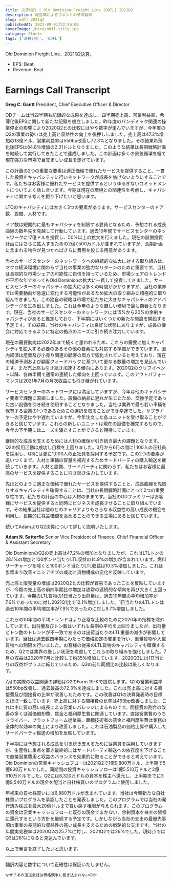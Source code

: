 ```yaml
---
title: 決算紹介 | Old Dominion Freight Line (ODFL) 2021Q2
description: 経営陣によるコメントの参考翻訳
slug: odfl-2021q2
publishedAt: 2021-09-01T22:56:00
coverImage: /Hero/odfl-title.jpg
category: Stocks
tags: ['決算分析', 'ODFL']
---
```


Old Dominion Freight Line、2021Q2[決算](https://www.fool.com/earnings/call-transcripts/2021/07/28/old-dominion-freight-line-inc-odfl-q2-2021-earning/)。

- EPS: Beat
- Revenue: Beat

# Earnings Call Transcript

**Greg C. Gantt**
President, Chief Executive Officer & Director

ODチームは当四半期も記録的な成果を達成し、四半期売上高、営業利益率、希薄化後EPSに関して新たな記録を樹立しました。昨年度のパンデミック関連の操業停止の影響により2020Q2との比較にはやや数字が歪んでいますが、今年度のQ2の事業の勢いは売上高と収益性の向上を後押ししました。売上高は47.2%増加の13億ドル、営業利益率は550bp改善し72.3%となりました。その結果希薄化後EPSは84.8%増加の2.31ドルとなりました。このような結果は長期戦略計画を継続して実行してきたことで達成しました。この計画は多くの景気循環を経て現在強力な市場で目覚ましい成長を遂げています。

この計画の2つの重要な要素は適正価格で優れたサービスを提供すること、一貫した投資をキャパシティに行いネットワークが成長を妨げないようにすることです。私たちはお客様に優れたサービスを提供するというゆるぎないコミットメントについてよく話し合います。今期は現在の環境との関連性を考慮し、キャパシティに関する考えを掘り下げたいと思います。

LTOのキャパシティには大きく3つの要素があります。サービスセンターのドア数、設備、人材です。

ドア数は短期的に最もキャパシティを制限する要員となるため、予想される成長曲線の数年先を見越して行動しています。過去10年間でサービスセンターのネットワークに17億ドルを投資し、50%以上の拡大を行えました。現在の設備投資計画にはさらに拡大するための2億7,500万ドルが含まれていますが、長期計画に含まれる物件が見つかればさらに費用を投じる用意があります。

当社のサービスセンターのネットワークへの継続的な拡大に対する取り組みは、マクロ経済環境に関わらず当社の事業の強力なリターンのために重要です。当社は長期的な市場シェアの可能性に自信を持っているため、市場シェアのトレンドが平坦な年であってもOld Dominionの拡大に一貫して投資してきました。サービスセンターのキャパシティの拡大には多くの時間がかかりますが、当社の業界では需要動向が急速に変化する可能性があるため拡大の取り組みに積極的に取り組んできました。この独自の戦略は市場で私たちに大きなキャパシティのアドバンテージを生み出しました。これは今年のような厳しい環境で最も顕著となります。現在、当社のサービスセンターのネットワークには15%から20%の余剰キャパシティがあると推定しており、下半期にはいくつかの新たな施設を開設する予定です。その結果、当社のキャパシティは良好な状態にありますが、成長の機会に対応できるように特定の拠点のニーズに引き続き注力しています。

現在の需要動向は2022年まで続くと思われるため、これらの需要に加えキャパシティを拡大する必要のあるその他の要素にも対応する準備ができています。国内経済は産業及び小売り関連の顧客の両方で強化されていると考えており、現在の経済予測および顧客フィードバックに基づいて更なる数量の増加を見込んでいます。また売上高も引き続き加速する傾向にあります。2020Q2のクリフイベント以降、各四半期で通常の連続した傾向を上回っています。このアウトパフォーマンスは2021年7月の月次収益にも引き継がれています。

サービスセンターのネットワークには満足していますが、今年は他のキャパシティ要素で課題に直面しました。設備の納品に遅れが生じたため、交換予定であった古い設備を引き続き使用することとなりました。当社は業界で最も若い車輛を保有する企業の1つであるためこの選択を取ることができ幸運でした。サプライヤーの予定はやや遅れていますが、今年注文した各ユニットを受け取ることができると信じています。これらの新しいユニットは現在の設備を補完するもので、今年の下半期にはニーズを満たすことができると期待しています。

継続的な成長を支えるためには人材の確保が引き続き最大の課題となります。Q2の採用活動は成功し目標を上回りました。3月から6月の間に1,100人の正社員を採用し、Q3には更に1,000人の正社員を採用する予定です。この2つの要素が追いつくまで、人材と車輛の容量を補完するためサードパーティの購入輸送を継続していきます。人材と設備、サードパーティに関わらず、私たちはお客様に最高のサービスを提供することに引き続き注力しています。

先ほどのように適正な価格で優れたサービスを提供することと、成長曲線を先取りするキャパシティを確保することは、当社の長期戦略計画にとって2つの重要な柱です。私たちの計画の中心は人材のままです。当社のODファミリーはお客様にサービスを提供すると同時にビジネスを成長させることに取り組んでいます。その結果当社は他のどのキャリアよりもさらなる収益性の高い成長の機会を利用し、長期的に株主価値を高めることのできる立場にあると信じています。

続いてAdamよりQ2決算について詳しく説明いたします。

**Adam N. Satterfie**
Senior Vice President of Finance, Chief Financial Officer & Assistant Secretary

Old DominionのQ2の売上高は47.2%の増加となりましたが、これはLTLトンの28.1%の増加と100ポンド当たりLTL収益の14.9%の増加が含まれています。燃料サーチャージを除くと100ポンド当たりLTL収益は10.3%増加しました。これは歩留まり改善イニシアチブの成功と貨物構成の変化を反映しています。

売上高と販売量の増加は2020Q2との比較が容易であったことを反映していますが、今期の売上高の前四半期比の増加は通常の連続的な傾向を再び大きく上回っています。今期のLTL貨物の1日当たり出荷量は、過去10年間の平均増加率が7.6%であったのに対し2021Q1比で12.1%増加しました。1日当たりのLTLトンは過去10年間の平均増加率が7.9%であったのに対し9.7%増加しました。

これらの10年間の平均トレンドはより正常な比較のために2020年の指標を除外しています。出荷量及びトン数はいずれも長期の平均を上回りましたが、出荷量とトン数のトレンドが不一致であるのは出荷当たりのLTL重量の減少が影響しています。当社は過去数四半期にわたって価格設定の変更を行い、重量貨物や大型貨物への制限を行いました。お客様の従来のLTL貨物のキャパシティを確保するため、Q2では業界の厳しい状況を考慮してこれらの取り組みを強化しました。7月の収益は2020年7月と比較して約35%増加しています。2020Q3には1日当たりの収益がプラスに転じているため、Q3の前年同期比の比較は厳しくなります。

7月の実際の収益関連の詳細はQ2のForm 10-Kで提供します。Q2の営業利益率は550bp改善し、過去最高の72.3%を達成しました。これは売上高に対する直接費及び間接費の比率が改善したためです。この改善はQ1の決算発表時の目標とほぼ一致しています。売上高に対する間接費の比率は490bp改善しました。これは主に質の高い成長による営業レバレッジによるものです。間接費の割合の改善の多くは減価償却費、賃金と福利厚生費に関連しています。直接営業費のうちドライバー、プラットフォーム従業員、車輛技術者の賃金と福利厚生費は業務の全体的な効率の向上により改善しました。これは石油製品の価格上昇や購入したサードパーティ輸送の増加を反映しています。

下半期には予想される成長を引き続き支えるために従業員を採用していきますが、生産性に重点を置き最終的にはサードパーティ輸送への依存度を下げることで直接営業費用と収益のバランスを効果的に取ることができると考えています。Old Dominionの営業キャッシュフローは2021Q2で1億9,800万ドル、上半期で5億830万ドルでした。同期間の投資キャッシュフローは1億5,510万ドルと2億610万ドルでした。Q2には6,320万ドルの資本を株主へ還元し、上半期までに3億9,540万ドルの現金を配当と自社株買いのプログラムに使用しました。

年初来の自社株買いには6,880万ドルが含まれています。当社は今朝新たな自社株買いプログラムを承認したことを発表しました。このプログラムでは当社の発行済み株式を最大20億ドルまで買い戻す権限が与えられます。このプログラムの資金は営業キャッシュフローと既存の現金でまかない、余剰資本を株主の皆様に還元するという方針を継続する予定です。しかしながら当社の支出の最優先事項は事業の長期的な収益性の高い成長を支えるための戦略的な支出です。当社の年間実効税率は2020Q2の25.7%に対し、2021Q2では26%でした。現時点ではQ3は26%になると見込んでいます。

以上で発言を終了したいと思います。

---

翻訳内容と数字について正確性は保証いたしません。

```amazon:B07D5QFJX9
なぜ？あの運送会社は価格競争に巻き込まれないのか
```
